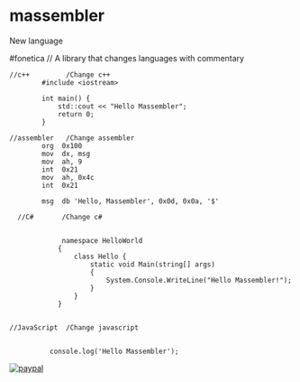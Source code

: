 # massembler
New language

#fonetica   // A library that changes languages with commentary


    //c++         /Change c++
            #include <iostream>

            int main() {
                std::cout << "Hello Massembler";
                return 0;
            }

    //assembler   /Change assembler
            org  0x100        
            mov  dx, msg      
            mov  ah, 9        
            int  0x21         
            mov  ah, 0x4c     
            int  0x21         

            msg  db 'Hello, Massembler', 0x0d, 0x0a, '$'  
  
      //C#       /Change c#

  
                 namespace HelloWorld
                {
                    class Hello {         
                        static void Main(string[] args)
                        {
                            System.Console.WriteLine("Hello Massembler!");
                        }
                    }
                }
  
  
    //JavaScript  /Change javascript
    
    
              console.log('Hello Massembler');
































[![paypal](https://www.paypalobjects.com/en_US/i/btn/btn_donateCC_LG.gif)](https://www.paypal.com/donate?hosted_button_id=4SCEWDWH82KDN)




